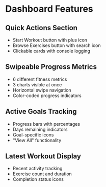 # Dashboard Features

## Quick Actions Section
- Start Workout button with plus icon
- Browse Exercises button with search icon
- Clickable cards with console logging

## Swipeable Progress Metrics
- 6 different fitness metrics
- 3 charts visible at once
- Horizontal swipe navigation
- Color-coded progress indicators

## Active Goals Tracking
- Progress bars with percentages
- Days remaining indicators
- Goal-specific icons
- "View All" functionality

## Latest Workout Display
- Recent activity tracking
- Exercise count and duration
- Completion status icons